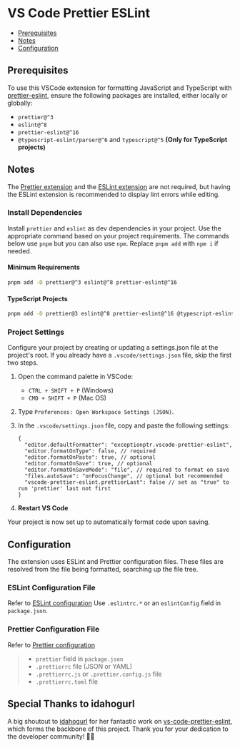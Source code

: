 # VS Code Prettier ESLint

- [Prerequisites](#prerequisites)
- [Notes](#notes)
- [Configuration](#configuration)

## Prerequisites

To use this VSCode extension for formatting JavaScript and TypeScript with [prettier-eslint](https://github.com/prettier/prettier-eslint), ensure the following packages are installed, either locally or globally:

- `prettier@^3`
- `eslint@^8`
- `prettier-eslint@^16`
- `@typescript-eslint/parser@^6` and `typescript@^5` **(Only for TypeScript projects)**

## Notes
The [Prettier extension](https://marketplace.visualstudio.com/items?itemName=esbenp.prettier-vscode) and the [ESLint extension](https://marketplace.visualstudio.com/items?itemName=dbaeumer.vscode-eslint) are not required, but having the ESLint extension is recommended to display lint errors while editing.

### Install Dependencies

Install `prettier` and `eslint` as dev dependencies in your project. Use the appropriate command based on your project requirements. The commands below use `pnpm` but you can also use `npm`. Replace `pnpm add` with `npm i` if needed.

#### Minimum Requirements

```bash
pnpm add -D prettier@^3 eslint@^8 prettier-eslint@^16
```

#### TypeScript Projects

```bash
pnpm add -D prettier@3 eslint@^8 prettier-eslint@^16 @typescript-eslint/parser@^6 typescript@^5
```

### Project Settings

Configure your project by creating or updating a settings.json file at the project's root. If you already have a `.vscode/settings.json` file, skip the first two steps.

1. Open the command palette in VSCode:
   - `CTRL + SHIFT + P` (Windows)
   - `CMD + SHIFT + P` (Mac OS)

2. Type `Preferences: Open Workspace Settings (JSON)`.

3. In the `.vscode/settings.json` file, copy and paste the following settings:

   ```jsonc
   {
     "editor.defaultFormatter": "exceptionptr.vscode-prettier-eslint",
     "editor.formatOnType": false, // required
     "editor.formatOnPaste": true, // optional
     "editor.formatOnSave": true, // optional
     "editor.formatOnSaveMode": "file", // required to format on save
     "files.autoSave": "onFocusChange", // optional but recommended
     "vscode-prettier-eslint.prettierLast": false // set as "true" to run 'prettier' last not first
   }
   ```

4. **Restart VS Code**

Your project is now set up to automatically format code upon saving.

## Configuration

The extension uses ESLint and Prettier configuration files. These files are resolved from the file being formatted, searching up the file tree.

### ESLint Configuration File

Refer to [ESLint configuration](https://eslint.org/docs/user-guide/configuring)
Use `.eslintrc.*` or an `eslintConfig` field in `package.json`.

### Prettier Configuration File

Refer to [Prettier configuration](https://prettier.io/docs/en/configuration.html)
> - `prettier` field in `package.json`
> - `.prettierrc` file (JSON or YAML)
> - `.prettierrc.js` or `.prettier.config.js` file
> - `.prettierrc.toml` file

## Special Thanks to idahogurl
A big shoutout to [idahogurl](https://github.com/idahogurl) for her fantastic work on [vs-code-prettier-eslint](https://github.com/idahogurl/vs-code-prettier-eslint), which forms the backbone of this project. Thank you for your dedication to the developer community! 👏🚀